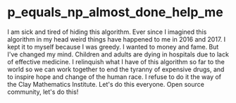 # p_equals_np_almost_done_help_me
I am sick and tired of hiding this algorithm. Ever since I imagined this algorithm in my head weird things have happened to me in 2016 and 2017. I kept it to myself because I was greedy. I wanted to money and fame. But I've changed my mind. Children and adults are dying in hospitals due to lack of effective medicine. I relinquish what I have of this algorithm so far to the world so we can work together to end the tyranny of expensive drugs, and to inspire hope and change of the human race. I refuse to do it the way of the Clay Mathematics Institute. Let's do this everyone. Open source community, let's do this!
